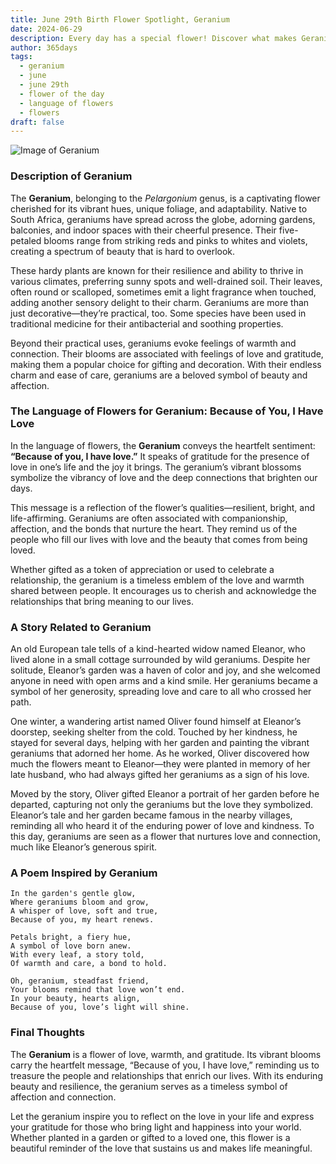 ```yaml
---
title: June 29th Birth Flower Spotlight, Geranium
date: 2024-06-29
description: Every day has a special flower! Discover what makes Geranium unique as today’s birth flower and its symbolic meaning.
author: 365days
tags:
  - geranium
  - june
  - june 29th
  - flower of the day
  - language of flowers
  - flowers
draft: false
---
```


![Image of Geranium](https://cdn.pixabay.com/photo/2019/07/12/14/52/geranium-4333041_1280.jpg#center)


### Description of Geranium

The **Geranium**, belonging to the _Pelargonium_ genus, is a captivating flower cherished for its vibrant hues, unique foliage, and adaptability. Native to South Africa, geraniums have spread across the globe, adorning gardens, balconies, and indoor spaces with their cheerful presence. Their five-petaled blooms range from striking reds and pinks to whites and violets, creating a spectrum of beauty that is hard to overlook.

These hardy plants are known for their resilience and ability to thrive in various climates, preferring sunny spots and well-drained soil. Their leaves, often round or scalloped, sometimes emit a light fragrance when touched, adding another sensory delight to their charm. Geraniums are more than just decorative—they’re practical, too. Some species have been used in traditional medicine for their antibacterial and soothing properties.

Beyond their practical uses, geraniums evoke feelings of warmth and connection. Their blooms are associated with feelings of love and gratitude, making them a popular choice for gifting and decoration. With their endless charm and ease of care, geraniums are a beloved symbol of beauty and affection.

### The Language of Flowers for Geranium: Because of You, I Have Love

In the language of flowers, the **Geranium** conveys the heartfelt sentiment: **“Because of you, I have love.”** It speaks of gratitude for the presence of love in one’s life and the joy it brings. The geranium’s vibrant blossoms symbolize the vibrancy of love and the deep connections that brighten our days.

This message is a reflection of the flower’s qualities—resilient, bright, and life-affirming. Geraniums are often associated with companionship, affection, and the bonds that nurture the heart. They remind us of the people who fill our lives with love and the beauty that comes from being loved.

Whether gifted as a token of appreciation or used to celebrate a relationship, the geranium is a timeless emblem of the love and warmth shared between people. It encourages us to cherish and acknowledge the relationships that bring meaning to our lives.

### A Story Related to Geranium

An old European tale tells of a kind-hearted widow named Eleanor, who lived alone in a small cottage surrounded by wild geraniums. Despite her solitude, Eleanor’s garden was a haven of color and joy, and she welcomed anyone in need with open arms and a kind smile. Her geraniums became a symbol of her generosity, spreading love and care to all who crossed her path.

One winter, a wandering artist named Oliver found himself at Eleanor’s doorstep, seeking shelter from the cold. Touched by her kindness, he stayed for several days, helping with her garden and painting the vibrant geraniums that adorned her home. As he worked, Oliver discovered how much the flowers meant to Eleanor—they were planted in memory of her late husband, who had always gifted her geraniums as a sign of his love.

Moved by the story, Oliver gifted Eleanor a portrait of her garden before he departed, capturing not only the geraniums but the love they symbolized. Eleanor’s tale and her garden became famous in the nearby villages, reminding all who heard it of the enduring power of love and kindness. To this day, geraniums are seen as a flower that nurtures love and connection, much like Eleanor’s generous spirit.

### A Poem Inspired by Geranium

```
In the garden's gentle glow,  
Where geraniums bloom and grow,  
A whisper of love, soft and true,  
Because of you, my heart renews.  

Petals bright, a fiery hue,  
A symbol of love born anew.  
With every leaf, a story told,  
Of warmth and care, a bond to hold.  

Oh, geranium, steadfast friend,  
Your blooms remind that love won’t end.  
In your beauty, hearts align,  
Because of you, love’s light will shine.  
```

### Final Thoughts

The **Geranium** is a flower of love, warmth, and gratitude. Its vibrant blooms carry the heartfelt message, “Because of you, I have love,” reminding us to treasure the people and relationships that enrich our lives. With its enduring beauty and resilience, the geranium serves as a timeless symbol of affection and connection.

Let the geranium inspire you to reflect on the love in your life and express your gratitude for those who bring light and happiness into your world. Whether planted in a garden or gifted to a loved one, this flower is a beautiful reminder of the love that sustains us and makes life meaningful.
